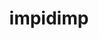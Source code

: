 ---
id: 859
title: impidimp
types: [dark,fairy]
image: https://raw.githubusercontent.com/PokeAPI/sprites/master/sprites/pokemon/859.png
---